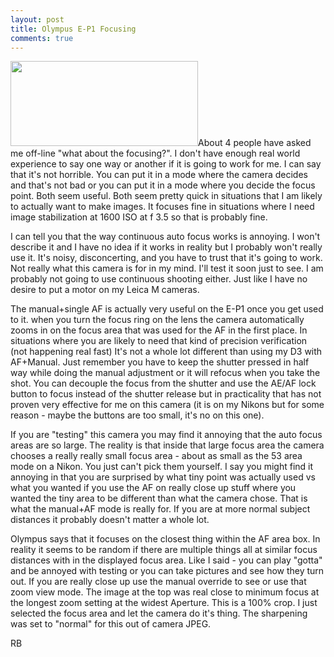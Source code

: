 ```yaml
---
layout: post
title: Olympus E-P1 Focusing
comments: true
---
```

<a rel="prettyPhoto" href="http://photo.rwboyer.com/wp-content/uploads/2010/09/P9020184-880.jpg"><img class="alignleft size-medium wp-image-2308" title="P9020184-880" src="http://photo.rwboyer.com/wp-content/uploads/2010/09/P9020184-880-300x136.jpg" alt="" width="300" height="136" /></a>About 4 people have asked me off-line "what about the focusing?". I don't have enough real world experience to say one way or another if it is going to work for me. I can say that it's not horrible. You can put it in a mode where the camera decides and that's not bad or you can put it in a mode where you decide the focus point. Both seem useful. Both seem pretty quick in situations that I am likely to actually want to make images. It focuses fine in situations where I need image stabilization at 1600 ISO at f 3.5 so that is probably fine.

I can tell you that the way continuous auto focus works is annoying. I won't describe it and I have no idea if it works in reality but I probably won't really use it. It's noisy, disconcerting, and you have to trust that it's going to work. Not really what this camera is for in my mind. I'll test it soon just to see. I am probably not going to use continuous shooting either. Just like I have no desire to put a motor on my Leica M cameras.

The manual+single AF is actually very useful on the E-P1 once you get used to it. when you turn the focus ring on the lens the camera automatically zooms in on the focus area that was used for the AF in the first place. In situations where you are likely to need that kind of precision verification (not happening real fast) It's not a whole lot different than using my D3 with AF+Manual. Just remember you have to keep the shutter pressed in half way while doing the manual adjustment or it will refocus when you take the shot. You can decouple the focus from the shutter and use the AE/AF lock button to focus instead of the shutter release but in practicality that has not proven very effective for me on this camera (it is on my Nikons but for some reason - maybe the buttons are too small, it's no on this one).

If you are "testing" this camera you may find it annoying that the auto focus areas are so large. The reality is that inside that large focus area the camera chooses a really really small focus area - about as small as the 53 area mode on a Nikon. You just can't pick them yourself. I say you might find it annoying in that you are surprised by what tiny point was actually used vs what you wanted if you use the AF on really close up stuff where you wanted the tiny area to be different than what the camera chose. That is what the manual+AF mode is really for. If you are at more normal subject distances it probably doesn't matter a whole lot.

Olympus says that it focuses on the closest thing within the AF area box. In reality it seems to be random if there are multiple things all at similar focus distances with in the displayed focus area. Like I said - you can play "gotta" and be annoyed with testing or you can take pictures and see how they turn out. If you are really close up use the manual override to see or use that zoom view mode. The image at the top was real close to minimum focus at the longest zoom setting at the widest Aperture. This is a 100% crop. I just selected the focus area and let the camera do it's thing. The sharpening was set to "normal" for this out of camera JPEG.

RB